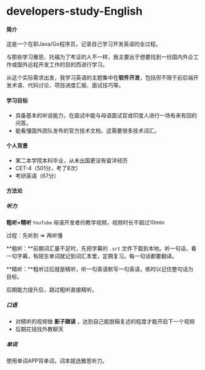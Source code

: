 # developers-study-English
#### **简介**

这是一个在职Java/Go程序员，记录自己学习开发英语的全过程。

与那些学习雅思、托福为了考证的人不一样，我主要出于想要找到一份国内外企工作或国外远程开发工作的目的而进行学习。

从这个实际需求出发，我学习英语的主题集中在**软件开发**，包括但不限于前后端开发术语、代码讨论、项目进度汇报、面试技巧等。



#### **学习目标**

- 具备基本的听说能力，在面试中能与母语面试官或印度人进行一场有来有回的问答。
- 能看懂国外团队发布的官方技术文档，这需要很多技术词汇。



#### **个人背景**

- 某二本学院本科毕业，从未出国更没有留洋经历
- CET-4（501分，考了8次）
- 考研英语（67分）



#### 方法论



##### 听力

**粗听+精听** `YouTube` 母语开发者的教学视频，视频时长不超过10min

过程：先听到 => 再听懂

**粗听：**前期词汇量不足时，先把字幕的 `.srt` 文件下载到本地。听一句话，看一句字幕，有陌生单词就记到词汇本里，定期复习。每一句话都要翻译。

**精听：**粗听过后就是精听，听一句英语默写一句英语，练时以记住整句话为目标。

后期能力提升后，跳过粗听直接精听。



##### 口语

- 对精听的视频做 **影子跟读** ，达到自己能脱稿复述的程度才能开启下一个视频
- 后期花钱找外教聊天



##### 单词

使用单词APP背单词，词本就选雅思听力。
